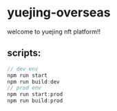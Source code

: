 # yuejing-overseas
welcome to yuejing nft platform!!

## scripts:

```js
// dev env
npm run start
npm run build:dev
// prod env
npm run start:prod
npm run build:prod
```